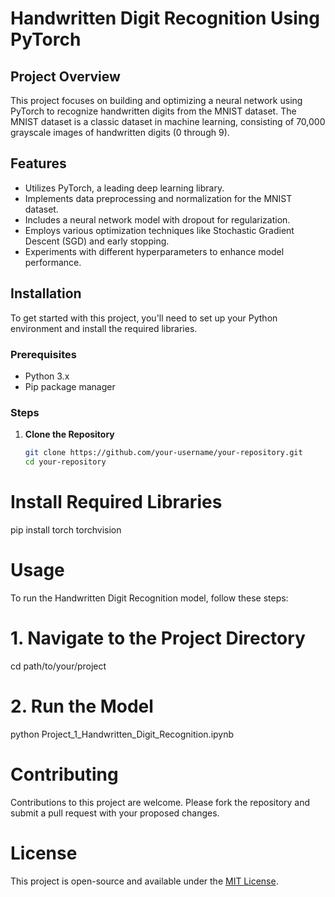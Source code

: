 # Handwritten Digit Recognition Using PyTorch

## Project Overview
This project focuses on building and optimizing a neural network using PyTorch to recognize handwritten digits from the MNIST dataset. The MNIST dataset is a classic dataset in machine learning, consisting of 70,000 grayscale images of handwritten digits (0 through 9).

## Features
- Utilizes PyTorch, a leading deep learning library.
- Implements data preprocessing and normalization for the MNIST dataset.
- Includes a neural network model with dropout for regularization.
- Employs various optimization techniques like Stochastic Gradient Descent (SGD) and early stopping.
- Experiments with different hyperparameters to enhance model performance.

## Installation
To get started with this project, you'll need to set up your Python environment and install the required libraries.

### Prerequisites
- Python 3.x
- Pip package manager

### Steps
1. **Clone the Repository**
   ```bash
   git clone https://github.com/your-username/your-repository.git
   cd your-repository


# Install Required Libraries

pip install torch torchvision


# Usage

To run the Handwritten Digit Recognition model, follow these steps:

# 1. Navigate to the Project Directory
cd path/to/your/project

# 2. Run the Model
python Project_1_Handwritten_Digit_Recognition.ipynb


# Contributing

Contributions to this project are welcome. Please fork the repository and submit a pull request with your proposed changes.

# License


This project is open-source and available under the [MIT License](LICENSE).










